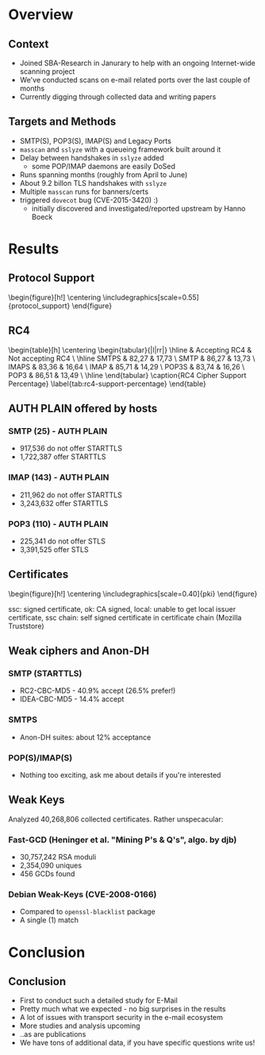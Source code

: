 # Overview
## Context

* Joined SBA-Research in Janurary to help with an ongoing Internet-wide scanning project
* We've conducted scans on e-mail related ports over the last couple of months
* Currently digging through collected data and writing papers

## Targets and Methods
* SMTP(S), POP3(S), IMAP(S) and Legacy Ports
* `masscan` and `sslyze` with a queueing framework built around it
* Delay between handshakes in `sslyze` added
    - some POP/IMAP daemons are easily DoSed
* Runs spanning months (roughly from April to June)
* About 9.2 billon TLS handshakes with `sslyze`
* Multiple `masscan` runs for banners/certs
* triggered `dovecot` bug (CVE-2015-3420) :)
    - initially discovered and investigated/reported upstream by Hanno Boeck

# Results
## Protocol Support
\begin{figure}[h!]
  \centering
  \includegraphics[scale=0.55]{protocol_support}
\end{figure}

## RC4
\begin{table}[h]
\centering
\begin{tabular}{|l|rr|}
\hline
& Accepting RC4 & Not accepting RC4 \\
\hline
SMTPS & 82,27                & 17,73     \\
SMTP  & 86,27                & 13,73     \\
IMAPS & 83,36                & 16,64     \\
IMAP  & 85,71                & 14,29     \\
POP3S & 83,74                & 16,26     \\
POP3  & 86,51                & 13,49     \\
\hline
\end{tabular}
\caption{RC4 Cipher Support Percentage}
\label{tab:rc4-support-percentage}
\end{table}


## AUTH PLAIN offered by hosts
### SMTP (25) - AUTH PLAIN
* 917,536 do not offer STARTTLS
* 1,722,387 offer STARTTLS

### IMAP (143) - AUTH PLAIN
* 211,962 do not offer STARTTLS
* 3,243,632 offer STARTTLS

### POP3 (110) - AUTH PLAIN
* 225,341 do not offer STLS
* 3,391,525 offer STLS

## Certificates
\begin{figure}[h!]
\centering
  \includegraphics[scale=0.40]{pki}
\end{figure}

ssc: signed certificate, ok: CA signed, local: unable to get local
issuer certificate, ssc chain: self signed certificate in certificate chain (Mozilla Truststore)

## Weak ciphers and Anon-DH

### SMTP (STARTTLS)
* RC2-CBC-MD5 - 40.9% accept (26.5% prefer!)
* IDEA-CBC-MD5 - 14.4% accept

### SMTPS
* Anon-DH suites: about 12% acceptance

### POP(S)/IMAP(S)
* Nothing too exciting, ask me about details if you're interested

## Weak Keys
Analyzed 40,268,806 collected certificates. Rather unspecacular:

### Fast-GCD (Heninger et al. "Mining P's \& Q's", algo. by djb)
* 30,757,242 RSA moduli
* 2,354,090 uniques
* 456 GCDs found

### Debian Weak-Keys (CVE-2008-0166)
* Compared to `openssl-blacklist` package
* A single (1) match

# Conclusion
## Conclusion
* First to conduct such a detailed study for E-Mail
* Pretty much what we expected - no big surprises in the results
* A lot of issues with transport security in the e-mail ecosystem
* More studies and analysis upcoming
* ..as are publications
* We have tons of additional data, if you have specific questions write us!
